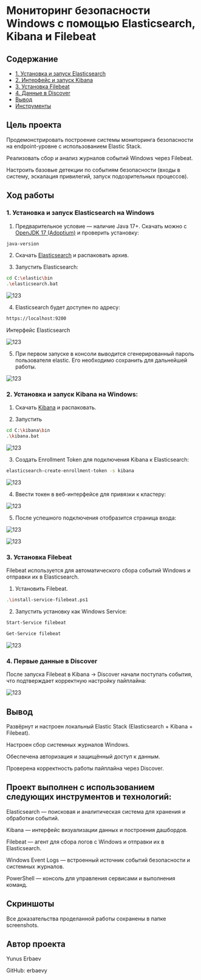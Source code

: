 # Мониторинг безопасности Windows с помощью Elasticsearch, Kibana и Filebeat

## Содержание

- [1. Установка и запуск Elasticsearch](#1-установка-и-запуск-Elasticsearch-на-windows)
- [2. Интерфейс и запуск Kibana](#2-Установка-и-запуск-Kibana-на-Windows)
- [3. Установка Filebeat](#3-Установка-Filebeat)
- [4. Данные в Discover](#4-Первые-данные-в-Discover)
- [Вывод](#вывод)
- [Инструменты](#проект-выполнен-с-использованием-следующих-инструментов-и-технологий)


## Цель проекта

Продемонстрировать построение системы мониторинга безопасности на endpoint-уровне с использованием Elastic Stack.

Реализовать сбор и анализ журналов событий Windows через Filebeat.

Настроить базовые детекции по событиям безопасности (входы в систему, эскалация привилегий, запуск подозрительных процессов).

## Ход работы

### 1. Установка и запуск Elasticsearch на Windows

1. Предварительное условие — наличие Java 17+.
Скачать можно с [OpenJDK 17 (Adoptium)](https://adoptium.net/temurin/releases/?version=17) и проверить установку:
```bash
java-version
```
2. Скачать [Elasticsearch](https://www.elastic.co/downloads/elasticsearch) и распаковать архив.

3. Запустить Elasticsearch:
```bash
cd C:\elastic\bin
.\elasticsearch.bat

```

![123](https://github.com/erbaevy/YunusSecurityLab/blob/main/elasticsearch/screenshots/1-elastic-launch.png)

4. Elasticsearch будет доступен по адресу:

```bash
https://localhost:9200

```

Интерфейс Elasticsearch

![123](https://github.com/erbaevy/YunusSecurityLab/blob/main/elasticsearch/screenshots/2-elastic-localhost.png)

5. При первом запуске в консоли выводится сгенерированный пароль пользователя elastic. Его необходимо сохранить для дальнейшей работы.

![123](https://github.com/erbaevy/YunusSecurityLab/blob/main/elasticsearch/screenshots/3-localhost.png)

### 2. Установка и запуск Kibana на Windows:

1. Скачать [Kibana](https://www.elastic.co/downloads/kibana) и распаковать.

2. Запустить

```bash
cd C:\kibana\bin
.\kibana.bat

```

![123](https://github.com/erbaevy/YunusSecurityLab/blob/main/elasticsearch/screenshots/4-kibana-launch.png)

3. Создать Enrollment Token для подключения Kibana к Elasticsearch:
   
```bash
elasticsearch-create-enrollment-token -s kibana

```

![123](https://github.com/erbaevy/YunusSecurityLab/blob/main/elasticsearch/screenshots/5-create-token.png)

4. Ввести токен в веб-интерфейсе для привязки к кластеру:


![123](https://github.com/erbaevy/YunusSecurityLab/blob/main/elasticsearch/screenshots/6-kibana-token.png)

5. После успешного подключения отобразится страница входа:

![123](https://github.com/erbaevy/YunusSecurityLab/blob/main/elasticsearch/screenshots/7-kibana-localhost.png)

![123](https://github.com/erbaevy/YunusSecurityLab/blob/main/elasticsearch/screenshots/8-authorization.png)

### 3. Установка Filebeat

Filebeat используется для автоматического сбора событий Windows и отправки их в Elasticsearch.

1. Установить Filebeat.

```bash
.\install-service-filebeat.ps1
```

2. Запустить установку как Windows Service:

```bash
Start-Service filebeat

Get-Service filebeat

```

![123](https://github.com/erbaevy/YunusSecurityLab/blob/main/elasticsearch/screenshots/9-filebeat-install.png)

### 4. Первые данные в Discover

После запуска Filebeat в Kibana → Discover начали поступать события, что подтверждает корректную настройку пайплайна:

![123](https://github.com/erbaevy/YunusSecurityLab/blob/main/elasticsearch/screenshots/10-filebeat-kibana-elastic.png)

## Вывод

Развёрнут и настроен локальный Elastic Stack (Elasticsearch + Kibana + Filebeat).

Настроен сбор системных журналов Windows.

Обеспечена авторизация и защищённый доступ к данным.

Проверена корректность работы пайплайна через Discover.

## Проект выполнен с использованием следующих инструментов и технологий:

Elasticsearch — поисковая и аналитическая система для хранения и обработки событий.

Kibana — интерфейс визуализации данных и построения дашбордов.

Filebeat — агент для сбора логов с Windows и отправки их в Elasticsearch.

Windows Event Logs — встроенный источник событий безопасности и системных журналов.

PowerShell — консоль для управления сервисами и выполнения команд.

## Скриншоты
Все доказательства проделанной работы сохранены в папке screenshots.

## Автор проекта
Yunus Erbaev

GitHub: erbaevy










